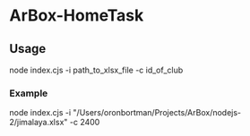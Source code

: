# ArBox-HomeTask

## Usage
node index.cjs -i path_to_xlsx_file -c id_of_club

### Example
node index.cjs -i "/Users/oronbortman/Projects/ArBox/nodejs-2/jimalaya.xlsx" -c 2400
